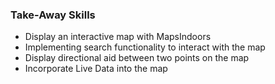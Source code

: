 ### Take-Away Skills

* Display an interactive map with MapsIndoors
* Implementing search functionality to interact with the map
* Display directional aid between two points on the map
* Incorporate Live Data into the map
